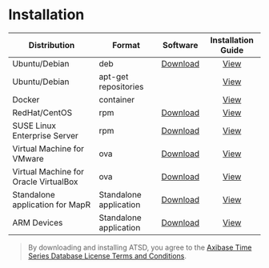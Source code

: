 # Installation

| Distribution | Format | Software | Installation Guide |
| --- | --- | --- | :---: |
| Ubuntu/Debian  | deb | [Download](http://axibase.com/public/atsd_ce_deb_latest.htm)  | [View](debian.md#installation-from-debian-package) |
| Ubuntu/Debian | apt-get repositories |  | [View](installing-from-repository.md)|
| Docker | container |  | [View](docker.md#install-on-docker)|
| RedHat/CentOS| rpm | [Download](http://axibase.com/public/atsd_ce_rpm_latest.htm)  | [View](rpm-redhat-centos.md)|
| SUSE Linux Enterprise Server | rpm  | [Download](http://axibase.com/public/atsd_ce_rpm_sles_latest.htm)  | [View](rpm-sles.md)|
| Virtual Machine for VMware | ova | [Download](http://axibase.com/public/atsd_ce_ova_latest.htm)  | [View](vmware-esxi-server-vsphere.md)|
| Virtual Machine for Oracle VirtualBox | ova | [Download](http://axibase.com/public/atsd_ce_ova_latest.htm)  | [View](virtualbox.md)|
| Standalone application for MapR | Standalone application | [Download](http://axibase.com/public/atsd_ce_distrib_latest.htm) | [View](mapr.md)|
| ARM Devices | Standalone application | [Download](http://axibase.com/public/atsd_ce_distrib_latest.htm)  | [View](arm.md)|

> By downloading and installing ATSD, you agree to the [Axibase Time Series Database License Terms and Conditions](https://axibase.com/wp-content/uploads/2014/12/ATSD-Community-Edition-Software-License.pdf).